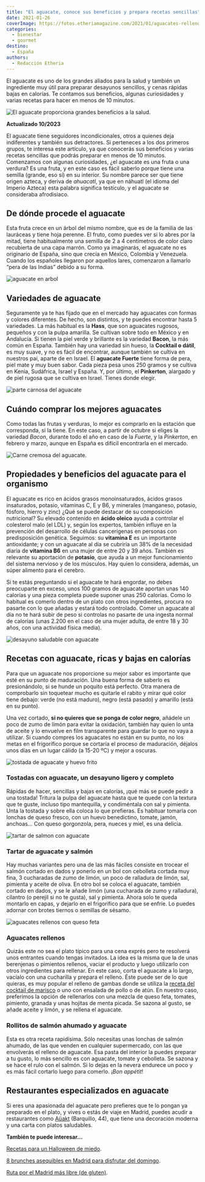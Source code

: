 ```yaml
---
title: "El aguacate, conoce sus beneficios y prepara recetas sencillas"
date: 2021-01-26
coverImage: https://fotos.etheriamagazine.com/2021/01/aguacates-rellenos.jpg
categories: 
  - bienestar
  - gourmet
destino: 
  - España
authors: 
  - Redacción Etheria
---
```


El aguacate es uno de los grandes aliados para la salud y también un ingrediente muy 
útil para preparar desayunos sencillos, y cenas rápidas bajas en calorías. Te contamos 
sus beneficios, algunas curiosidades y varias recetas para hacer en menos de 10 minutos. 

![El aguacate proporciona grandes beneficios a la salud.](https://fotos.etheriamagazine.com/2021/01/aguacate-no-engorda.jpg "El aguacate proporciona grandes beneficios a la salud. © Noah Buscher")

**Actualizado 10/2023** 

El aguacate tiene seguidores incondicionales, otros a quienes deja indiferentes y 
también sus detractores. Si perteneces a los dos primeros grupos, te interesa este 
artículo, ya que conocerás sus beneficios y varias recetas sencillas que podrás preparar 
en menos de 10 minutos. Comenzamos con algunas curiosidades, ¿el aguacate es una fruta o 
una verdura? Es una fruta, y en este caso es fácil saberlo porque tiene una semilla 
(grande, eso sí) en su interior. Su nombre parece ser que tiene origen azteca, y deriva 
de _ahuacatl_, ya que en náhuatl (el idioma del Imperio Azteca) esta palabra significa 
testículo, y el aguacate se consideraba afrodisiaco. 

## De dónde procede el aguacate

Esta fruta crece en un árbol del mismo nombre, que es de la familia de las lauráceas y 
tiene hoja perenne. El fruto, como puedes ver si lo abres por la mitad, tiene 
habitualmente una semilla de 2 a 4 centímetros de color claro recubierta de una capa 
marrón. Como ya imaginarás, el aguacate no es originario de España, sino que crecía en 
México, Colombia y Venezuela. Cuando los españoles llegaron por aquellos lares, 
comenzaron a llamarlo “pera de las Indias” debido a su forma. 

![aguacate en arbol](https://fotos.etheriamagazine.com/2021/01/arbol-aguacate.jpg "Árbol de aguacate. © Wimber Cancho")

## Variedades de aguacate

Seguramente ya te has fijado que en el mercado hay aguacates con formas y colores 
diferentes. De hecho, son distintos, y te puedes encontrar hasta 5 variedades. La más 
habitual es la **Hass**, que son aguacates rugosos, pequeños y con la pulpa amarilla. Se 
cultivan sobre todo en México y en Andalucía. Si tienen la piel verde y brillante es la 
variedad **Bacon**, la más común en España. También hay una variedad sin hueso, la 
**Cocktail o dátil**, es muy suave, y no es fácil de encontrar, aunque también se 
cultiva en nuestros paí, aparte de en Israel. El **aguacate Fuerte** tiene forma de 
pera, piel mate y muy buen sabor. Cada pieza pesa unos 250 gramos y se cultiva en Kenia, 
Sudáfrica, Israel y España. Y, por último, el **Pinkerton**, alargado y de piel rugosa 
que se cultiva en Israel. Tienes donde elegir. 

![parte carnosa del aguacate](https://fotos.etheriamagazine.com/2021/01/recetas-con-aguacate.jpg "Así se extrae la parte carnosa del aguacate. © Louis Hansel")

## Cuándo comprar los mejores aguacates

Como todas las frutas y verduras, lo mejor es comprarlo en la estación que corresponda, 
si la tiene. En este caso, a partir de octubre si eliges la variedad _Bacon_, durante 
todo el año en caso de la _Fuerte_, y la _Pinkerton_, en febrero y marzo, aunque en 
España es difícil encontrarla en el mercado. 

![Carne cremosa del aguacate.](https://fotos.etheriamagazine.com/2021/01/color-verde-aguacate.jpg "Carne cremosa del aguacate. © Glen Carrie")

## Propiedades y beneficios del aguacate para el organismo

El aguacate es rico en ácidos grasos monoinsaturados, ácidos grasos insaturados, 
potasio, vitaminas C, E y B6, y minerales (manganeso, potasio, fósforo, hierro y zinc) 
¿Qué se puede destacar de su composición nutricional? Su elevado contenido en **ácido 
oleico** ayuda a controlar el colesterol malo (el LDL) y, según los expertos, también 
influye en la prevención del desarrollo de células cancerígenas en personas con 
predisposición genética. Seguimos: su **vitamina E** es un importante antioxidante; y 
con un aguacate al día se cubriría un 38% de la necesidad diaria de **vitamina B6** en 
una mujer de entre 20 y 39 años. También es relevante su aportación de **potasio**, que 
ayuda a un mejor funcionamiento del sistema nervioso y de los músculos. Hay quien lo 
considera, además, un súper alimento para el cerebro. 

Si te estás preguntando si el aguacate te hará engordar, no debes preocuparte en exceso, 
unos 100 gramos de aguacate aportan unas 140 calorías y una pieza completa puede suponer 
unas 250 calorías. Como lo habitual es comerlo dentro de un plato con otros 
ingredientes, procura no pasarte con lo que añadas y estará todo controlado. Comer un 
aguacate al día no te hará subir de peso si controlas no pasarte de una ingesta normal 
de calorías (unas 2.200 en el caso de una mujer adulta, de entre 18 y 30 años, con una 
actividad física media). 

![desayuno saludable con aguacate](https://fotos.etheriamagazine.com/2021/01/tostadas-saludables-aguacate.jpg "Desayuno saludable. © Luisa Brimble")

## Recetas con aguacate, ricas y bajas en calorías

Para que un aguacate nos proporcione su mejor sabor es importante que esté en su punto 
de maduración. Una buena forma de saberlo es presionándolo, si se hunde un poquito está 
perfecto. Otra manera de comprobarlo sin toquetear mucho es quitarle el rabito y mirar 
qué color tiene debajo: verde (no está maduro), negro (está pasado) y amarillo (está en 
su punto). 

Una vez cortado, **si no quieres que se ponga de color negro**, añádele un poco de zumo 
de limón para evitar la oxidación, también hay quien lo unta de aceite y lo envuelve en 
film transparente para guardar lo que no vaya a utilizar. Si cuando compres los 
aguacates no están en su punto, no los metas en el frigorífico porque se cortaría el 
proceso de maduración, déjalos unos días en un lugar cálido (a 15-20 ºC) y mejor a 
oscuras. 

![tostada de aguacate y huevo frito](https://fotos.etheriamagazine.com/2021/01/tostada-aguacate-huevo.jpg "Tosta de aguacate y huevo frito. © Alison Marras")

### Tostadas con aguacate, un desayuno ligero y completo

Rápidas de hacer, sencillas y bajas en calorías, ¡qué más se puede pedir a una tostada! 
Tritura la pulpa del aguacate hasta que te quede con la textura que te guste, incluso 
tipo mantequilla, y condiméntala con sal y pimienta. Unta la tostada y sobre ella coloca 
lo que prefieras. Es habituar tomarla con lonchas de queso fresco, con un huevo 
benedictino, tomate, jamón, anchoas... Con queso gorgonzola, pera, nueces y miel, es una 
delicia. 

![tartar de salmon con aguacate](https://fotos.etheriamagazine.com/2021/01/tartar-aguacate-salmon.jpg "Tartar de aguacate y salmón. © Timolina")

### Tartar de aguacate y salmón

Hay muchas variantes pero una de las más fáciles consiste en trocear el salmón cortado 
en dados y ponerlo en un bol con cebolleta cortada muy fina, 3 cucharadas de zumo de 
limón, un poco de ralladura de limón, sal, pimienta y aceite de oliva. En otro bol se 
coloca el aguacate, también cortado en dados, y se le añade limón (una cucharada de zumo 
y ralladura), cilantro (o perejil si no te gusta), sal y pimienta. Ahora solo te queda 
montarlo en capas, y dejarlo en el frigorífico para que se enfríe. Lo puedes adornar con 
brotes tiernos o semillas de sésamo. 

![aguacates rellenos con queso feta](https://fotos.etheriamagazine.com/2021/01/aguacates-rellenos.jpg "Aguacates rellenos de queso Queta. © Heather Ford")

### Aguacates rellenos

Quizás este no sea el plato típico para una cena exprés pero te resolverá unos entrantes 
cuando tengas invitados. La idea es la misma que la de unas berenjenas o pimientos 
rellenos, vaciar el producto y luego utilizarlo con otros ingredientes para rellenar. En 
este caso, corta el aguacate a lo largo, vacíalo con una cucharilla y prepara el 
relleno. Éste puede ser de lo que quieras, es muy popular el relleno de gambas donde se 
utiliza la [receta del cocktail de 
marisco](https://www.hogarmania.com/cocina/recetas/pescados-mariscos/199711/coctel-marisco-26884.html) 
o uno con ensalada de pollo o de atún. En nuestro caso, preferimos la opción de 
rellenarlos con una mezcla de queso feta, tomates, pimiento, granada y unas hojitas de 
menta picada. Se sazona al gusto, se añade aceite y limón, y se rellena el aguacate. 

### Rollitos de salmón ahumado y aguacate

Esta es otra receta rapidísima. Sólo necesitas unas lonchas de salmón ahumado, de las 
que venden en cualquier supermercado, con las que envolverás el relleno de aguacate. Esa 
pasta del interior la puedes preparar a tu gusto, lo más sencillo es con aguacate, 
tomate y cebolleta. Se sazona y se hace el rulo con el salmón. Si lo dejas en la nevera 
endurece un poco y es más fácil cortarlo luego para comerlo. ¡_Bon appétit_! 

## Restaurantes especializados en aguacate

Si eres una apasionada del aguacate pero prefieres que te lo pongan ya preparado en el 
plato, y vives o estás de viaje en Madrid, puedes acudir a restaurantes como [Aüakt](https://www.auakt.com/) 
(Barquillo, 44), que tiene una decoración moderna y una carta con platos saludables. 

**También te puede interesar...** 

[Recetas para un Halloween de 
miedo](https://etheriamagazine.com/2020/10/23/recetas-para-halloween-galletas-cupcakes-tartas/). 

[8 brunches asequibles en Madrid para disfrutar del 
domingo](https://etheriamagazine.com/2020/11/13/brunch-buenos-y-baratos-en-madrid/). 

[Ruta por el Madrid más libre (de 
gluten)](https://etheriamagazine.com/2020/10/02/ruta-madrid-sin-gluten-mejores-restaurantes-pastelerias/).
